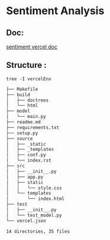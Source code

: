 # Sentiment Analysis

## Doc:
[sentiment vercel doc](https://sentimentanalysis-vercel.readthedocs.io/en/latest/)

## Structure :
`tree -I vercelEnv` 
```bash
├── Makefile
├── build
│   ├── doctrees
│   └── html
├── model
│   └── main.py
├── readme.md
├── requirements.txt
├── setup.py
├── source
│   ├── _static
│   ├── _templates
│   ├── conf.py
│   └── index.rst
├── src
│   ├── __init__.py
│   ├── app.py
│   ├── static
│   │   └── style.css
│   └── templates
│       └── index.html
├── test
│   ├── __init__.py
│   └── test_model.py
└── vercel.json

14 directories, 35 files
```
